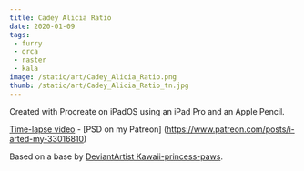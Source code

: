 ```yaml
---
title: Cadey Alicia Ratio
date: 2020-01-09
tags:
 - furry
 - orca
 - raster
 - kala
image: /static/art/Cadey_Alicia_Ratio.png
thumb: /static/art/Cadey_Alicia_Ratio_tn.jpg
---
```


Created with Procreate on iPadOS using an iPad Pro and an Apple Pencil.

[Time-lapse video](https://mst3k.interlinked.me/@cadey/103456010097441867) -
[PSD on my Patreon] (https://www.patreon.com/posts/i-arted-my-33016810)

Based on a base by [DeviantArtist Kawaii-princess-paws](https://www.deviantart.com/kawaii-princess-paws/art/F2U-FTU-Orca-Dragon-Base-723430992).

